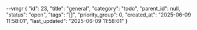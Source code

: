 --vmgr
{
  "id": 23,
  "title": "general",
  "category": "todo",
  "parent_id": null,
  "status": "open",
  "tags": "[]",
  "priority_group": 0,
  "created_at": "2025-06-09 11:58:01",
  "last_updated": "2025-06-09 11:58:01"
}

